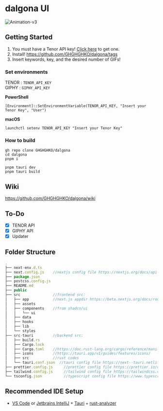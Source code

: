 # dalgona UI
![Animation-v3](https://github.com/GHGHGHKO/dalgona/assets/26823834/fa93cd0c-de46-4bfc-818b-ab98cd4b95df)

## Getting Started

1. You must have a Tenor API key! [Click here](https://developers.google.com/tenor/guides/quickstart#setup) to get one.
2. Install! https://github.com/GHGHGHKO/dalgona/tags
3. Insert keywords, key, and the desired number of GIFs!

### Set environments
TENOR : `TENOR_API_KEY`  
GIPHY : `GIPHY_API_KEY`

**PowerShell**
```shell
[Environment]::SetEnvironmentVariable(TENOR_API_KEY, "Insert your Tenor Key", "User")
```

**macOS**
```shell
launchctl setenv TENOR_API_KEY "Insert your Tenor Key"
```

### How to build

```shell
gh repo clone GHGHGHKO/dalgona
cd dalgona
pnpm i
```

```shell
pnpm tauri dev
pnpm tauri build
```


## Wiki
https://github.com/GHGHGHKO/dalgona/wiki

## To-Do

- [x] TENOR API
- [x] GIPHY API
- [x] Updater  

## Folder Structure

```js
.
├── next-env.d.ts
├── next.config.js    //nextjs config file https://nextjs.org/docs/api-reference/next.config.js/introduction
├── package.json
├── postcss.config.js
├── README.md
├── public
├── src               //frontend src:
│   ├── app           //next.js appdir https://beta.nextjs.org/docs/routing/fundamentals
│   ├── assets
│   ├── components    //from shadcn/ui
│   │   └── ui
│   ├── data
│   ├── hooks
│   ├── lib
│   └── styles
├── src-tauri         //backend src:
│   ├── build.rs
│   ├── Cargo.lock
│   ├── Cargo.toml    //https://doc.rust-lang.org/cargo/reference/manifest.html
│   ├── icons         //https://tauri.app/v1/guides/features/icons/
│   ├── src           //rust codes
│   └── tauri.conf.json  //tauri config file https://next--tauri.netlify.app/next/api/config
├── prettier.config.js     //prettier config file https://prettier.io/docs/en/configuration.html
├── tailwind.config.js     //tailwind config file https://tailwindcss.com/docs/configuration
└── tsconfig.json          //typescript config file https://www.typescriptlang.org/docs/handbook/tsconfig-json.html
```

## Recommended IDE Setup

- [VS Code](https://code.visualstudio.com/) or [Jetbrains IntelliJ](https://www.jetbrains.com/idea/) + [Tauri](https://marketplace.visualstudio.com/items?itemName=tauri-apps.tauri-vscode) + [rust-analyzer](https://marketplace.visualstudio.com/items?itemName=rust-lang.rust-analyzer)

